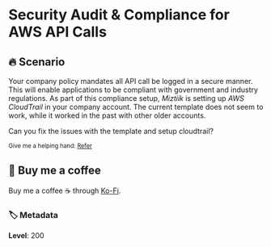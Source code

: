 # Security Audit & Compliance for AWS API Calls

## 🔥 Scenario

Your company policy mandates all API call be logged in a secure manner. This will enable applications to be compliant with government and industry regulations. As part of this compliance setup, _Miztiik_ is setting up _AWS CloudTrail_ in your company account. The current template does not seem to work, while it worked in the past with other older accounts.

Can you fix the issues with the template and setup cloudtrail?

<sup>Give me a helping hand: [Refer][1]</sup>

## 👋 Buy me a coffee

Buy me a coffee ☕ through [Ko-Fi](https://ko-fi.com/miztiik).

### 🏷️ Metadata

**Level**: 200

[1]: https://docs.aws.amazon.com/AWSCloudFormation/latest/UserGuide/aws-resource-cloudtrail-trail.html
